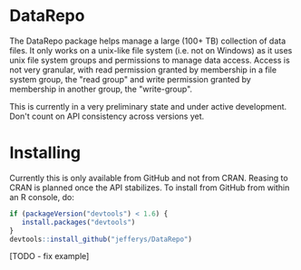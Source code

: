 <!-- README.md is generated from README.Rmd. Please edit that file -->
DataRepo
========

The DataRepo package helps manage a large (100+ TB) collection of data files. It only works on a unix-like file system (i.e. not on Windows) as it uses unix file system groups and permissions to manage data access. Access is not very granular, with read permission granted by membership in a file system group, the "read group" and write permission granted by membership in another group, the "write-group".

This is currently in a very preliminary state and under active development. Don't count on API consistency across versions yet.

Installing
==========

Currently this is only available from GitHub and not from CRAN. Reasing to CRAN is planned once the API stabilizes. To install from GitHub from within an R console, do:

``` r
if (packageVersion("devtools") < 1.6) {
   install.packages("devtools")
}
devtools::install_github("jefferys/DataRepo")
```

[TODO - fix example]
